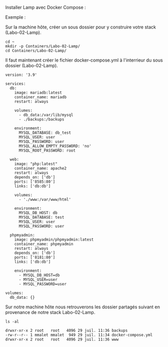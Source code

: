 Installer Lamp avec Docker Compose :

Exemple :

Sur la machine hôte, créer un sous dossier pour y construire votre stack (Labo-02-Lamp).

```
cd ~
mkdir -p Containers/Labo-02-Lamp/
cd Containers/Labo-02-Lamp/
```

Il faut maintenant créer le fichier docker-compose.yml à l'interrieur du sous dossier (Labo-02-Lamp).

```
version: '3.9'

services:
  db:
    image: mariadb:latest
    container_name: mariadb
    restart: always

    volumes:
      - db_data:/var/lib/mysql
      - ./backups:/backups

    environment:
      MYSQL_DATABASE: db_test
      MYSQL_USER: user
      MYSQL_PASSWORD: user
      MYSQL_ALLOW_EMPTY_PASSWORD: 'no'
      MYSQL_ROOT_PASSWORD: root

  web:
    image: "php:latest"
    container_name: apache2
    restart: always
    depends_on: ['db']
    ports: ['8585:80']
    links: ['db:db']

    volumes:
      - './www:/var/www/html'

    environment:
      MYSQL_DB_HOST: db
      MYSQL_DATABASE: test
      MYSQL_USER: user
      MYSQL_PASSWORD: user

  phpmyadmin:
    image: phpmyadmin/phpmyadmin:latest
    container_name: phpmyadmin
    restart: always
    depends_on: ['db']
    ports: ['8181:80']
    links: ['db:db']

    environment:
      - MYSQL_DB_HOST=db
      - MYSQL_USER=user
      - MYSQL_PASSWORD=user

volumes:
  db_data: {}
```


Sur notre machine hôte nous retrouverons les dossier partagés suivant en provenance de notre stack Labo-02-Lamp.
```
ls -al
```
```
drwxr-xr-x 2 root   root   4096 29 juil. 11:36 backups
-rw-r--r-- 1 mmalet mmalet  949 29 juil. 11:34 docker-compose.yml
drwxr-xr-x 2 root   root   4096 29 juil. 11:36 www

```
